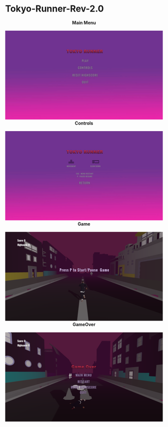 # Tokyo-Runner-Rev-2.0

<b> <center>  Main Menu </b> </center> </br>
![](SS/MainMenu.png)
<b> <center>  Controls </b> </center> </br>
![](SS/Controls.png)
<b> <center>  Game </b> </center> </br>
![](SS/Game.png)
<b> <center>  GameOver </b> </center> </br>
![](SS/GameOver.png)
